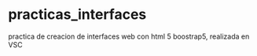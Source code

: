 # practicas_interfaces
practica de creacion de interfaces web con html 5 boostrap5, realizada en VSC
